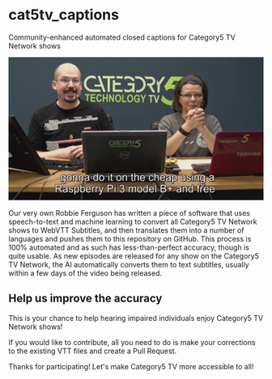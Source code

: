 # cat5tv_captions
Community-enhanced automated closed captions for Category5 TV Network shows

![Screenshot of VLC Playing Category5 TV with cat5tv_captions](assets/cat5tv_captions.png?raw=true)

Our very own Robbie Ferguson has written a piece of software that uses speech-to-text and machine learning to convert all Category5 TV Network shows to WebVTT Subtitles, and then translates them into a number of languages and pushes them to this repository on GitHub. This process is 100% automated and as such has less-than-perfect accuracy, though is quite usable. As new episodes are released for any show on the Category5 TV Network, the AI automatically converts them to text subtitles, usually within a few days of the video being released.

## Help us improve the accuracy

This is your chance to help hearing impaired individuals enjoy Category5 TV Network shows!

If you would like to contribute, all you need to do is make your corrections to the existing VTT files and create a Pull Request.

Thanks for participating! Let's make Category5 TV more accessible to all!
